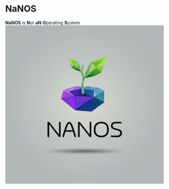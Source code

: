 # NaNOS
<b>NaNOS</b> is <b>N</b>ot <b>aN</b> <b>O</b>perating <b>S</b>ystem
!["alternative text"](https://github.com/T0KAM4K/NaNOS/blob/main/kernel.jpeg?raw=true)
